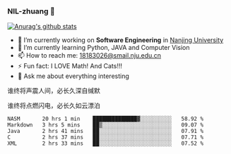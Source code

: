 ### NIL-zhuang 👋

<!--
**NIL-zhuang/NIL-zhuang** is a ✨ _special_ ✨ repository because its `README.md` (this file) appears on your GitHub profile.

Here are some ideas to get you started:

- 🔭 I’m currently working on ...
- 🌱 I’m currently learning ...
- 👯 I’m looking to collaborate on ...
- 🤔 I’m looking for help with ...
- 💬 Ask me about ...
- 📫 How to reach me: ...
- 😄 Pronouns: ...
- ⚡ Fun fact: ...
-->

[![Anurag's github stats](https://github-readme-stats.vercel.app/api?username=NIL-zhuang)](https://github.com/anuraghazra/github-readme-stats)

- 🔭 I’m currently working on **Software Engineering** in [Nanjing University](https://www.nju.edu.cn/)
- 🌱 I’m currently learning Python, JAVA and Computer Vision
- 📫 How to reach me: 18183026@smail.nju.edu.cn
- ⚡ Fun fact: I LOVE Math! And Cats!!!
- 💬 Ask me about everything interesting

谁终将声震人间，必长久深自缄默

谁终将点燃闪电，必长久如云漂泊

<!--START_SECTION:waka-->
```text
NASM       20 hrs 1 min    ██████████████▓░░░░░░░░░░   58.92 % 
Markdown   3 hrs 5 mins    ██▒░░░░░░░░░░░░░░░░░░░░░░   09.07 % 
Java       2 hrs 41 mins   ██░░░░░░░░░░░░░░░░░░░░░░░   07.91 % 
C          2 hrs 37 mins   ██░░░░░░░░░░░░░░░░░░░░░░░   07.71 % 
XML        2 hrs 33 mins   ██░░░░░░░░░░░░░░░░░░░░░░░   07.52 % 
```
<!--END_SECTION:waka-->
